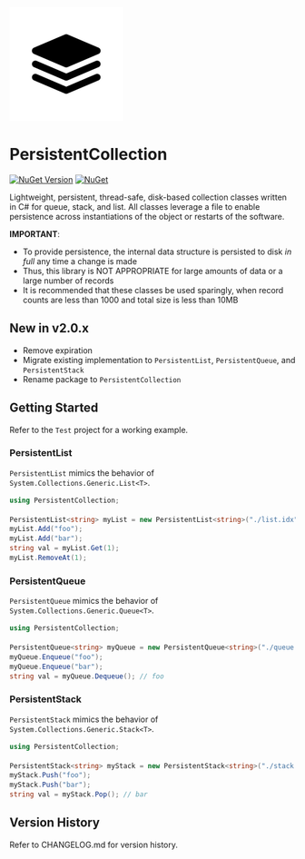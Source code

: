 ![alt tag](https://github.com/jchristn/PersistentCollection/blob/main/src/PersistentCollection/Assets/icon.png?raw=true)

# PersistentCollection

[![NuGet Version](https://img.shields.io/nuget/v/PersistentCollection.svg?style=flat)](https://www.nuget.org/packages/PersistentCollection/) [![NuGet](https://img.shields.io/nuget/dt/PersistentCollection.svg)](https://www.nuget.org/packages/PersistentCollection) 

Lightweight, persistent, thread-safe, disk-based collection classes written in C# for queue, stack, and list.  All classes leverage a file to enable persistence across instantiations of the object or restarts of the software.

**IMPORTANT**:
- To provide persistence, the internal data structure is persisted to disk *in full* any time a change is made
- Thus, this library is NOT APPROPRIATE for large amounts of data or a large number of records
- It is recommended that these classes be used sparingly, when record counts are less than 1000 and total size is less than 10MB

## New in v2.0.x

- Remove expiration
- Migrate existing implementation to `PersistentList`, `PersistentQueue`, and `PersistentStack`
- Rename package to `PersistentCollection`

## Getting Started

Refer to the ```Test``` project for a working example.

### PersistentList

`PersistentList` mimics the behavior of `System.Collections.Generic.List<T>`.

```csharp
using PersistentCollection;

PersistentList<string> myList = new PersistentList<string>("./list.idx"); 
myList.Add("foo");
myList.Add("bar");
string val = myList.Get(1);
myList.RemoveAt(1);
```

### PersistentQueue

`PersistentQueue` mimics the behavior of `System.Collections.Generic.Queue<T>`.

```csharp
using PersistentCollection;

PersistentQueue<string> myQueue = new PersistentQueue<string>("./queue.idx");
myQueue.Enqueue("foo");
myQueue.Enqueue("bar");
string val = myQueue.Dequeue(); // foo
```

### PersistentStack

`PersistentStack` mimics the behavior of `System.Collections.Generic.Stack<T>`.

```csharp
using PersistentCollection;

PersistentStack<string> myStack = new PersistentStack<string>("./stack.idx");
myStack.Push("foo");
myStack.Push("bar");
string val = myStack.Pop(); // bar
```

## Version History

Refer to CHANGELOG.md for version history.
